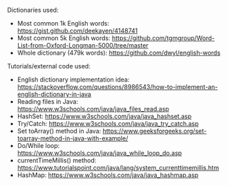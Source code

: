 Dictionaries used:
- Most common 1k English words: https://gist.github.com/deekayen/4148741
- Most common 5k English words: https://github.com/tgmgroup/Word-List-from-Oxford-Longman-5000/tree/master
- Whole dictionary (479k words): https://github.com/dwyl/english-words

Tutorials/external code used:
- English dictionary implementation idea: https://stackoverflow.com/questions/8986543/how-to-implement-an-english-dictionary-in-java
- Reading files in Java: https://www.w3schools.com/java/java_files_read.asp
- HashSet: https://www.w3schools.com/java/java_hashset.asp
- Try/Catch: https://www.w3schools.com/java/java_try_catch.asp
- Set toArray() method in Java: https://www.geeksforgeeks.org/set-toarray-method-in-java-with-example/
- Do/While loop: https://www.w3schools.com/java/java_while_loop_do.asp
- currentTimeMillis() method: https://www.tutorialspoint.com/java/lang/system_currenttimemillis.htm
- HashMap: https://www.w3schools.com/java/java_hashmap.asp
